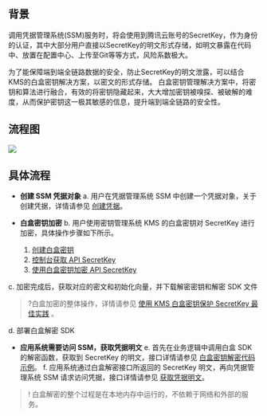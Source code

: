 ## 背景
调用凭据管理系统(SSM)服务时，将会使用到腾讯云账号的SecretKey，作为身份的认证，其中大部分用户直接以SecretKey的明文形式存储，如明文暴露在代码中、放置在配置中心、上传至Git等等方式，风险系数极大。

为了能保障端到端全链路数据的安全，防止SecretKey的明文泄露，可以结合KMS的白盒密钥解决方案，以密文的形式存储。
白盒密钥管理解决方案中，将密钥和算法进行融合，有效的将密钥隐藏起来，大大增加密钥被嗅探、被破解的难度，从而保护密钥这一极其敏感的信息，提升端到端全链路的安全性。

## 流程图
![](https://qcloudimg.tencent-cloud.cn/raw/68c39f2d1a322e70877f893a5cd8f641.png)

## 具体流程
- **创建 SSM 凭据对象**
a. 用户在凭据管理系统 SSM 中创建一个凭据对象，关于创建凭据，详情请参见 [创建凭据](https://cloud.tencent.com/document/product/1140/40865)。

- **白盒密钥加密**
b. 用户使用密钥管理系统 KMS 的白盒密钥对 SecretKey 进行加密，具体操作步骤如下所示。
   1. [创建白盒密钥 ](https://cloud.tencent.com/document/product/573/54236#.E6.AD.A5.E9.AA.A41.EF.BC.9A.E5.88.9B.E5.BB.BA.E7.99.BD.E7.9B.92.E5.AF.86.E9.92.A5)
   2. [控制台获取 API SecretKey](https://cloud.tencent.com/document/product/573/54236#.E6.AD.A5.E9.AA.A42.EF.BC.9A.E6.8E.A7.E5.88.B6.E5.8F.B0.E8.8E.B7.E5.8F.96-api-secretkey)
   3. [使用白盒密钥加密 API SecretKey](https://cloud.tencent.com/document/product/573/54236#.E6.AD.A5.E9.AA.A44.EF.BC.9A.E4.BD.BF.E7.94.A8.E7.99.BD.E7.9B.92.E5.AF.86.E9.92.A5.E5.8A.A0.E5.AF.86-api-secretkey)
  
 c. 加密完成后，获取对应的密文和初始化向量，并下载解密密钥和解密 SDK 文件
>?白盒加密的整体操作，详情请参见 [使用 KMS 白盒密钥保护 SecretKey 最佳实践](https://cloud.tencent.com/document/product/573/54236) 。
>
d. 部署白盒解密 SDK

- **应用系统需要访问 SSM，获取凭据明文**
e. 首先在业务逻辑中调用白盒 SDK 的解密函数，获取到 SecretKey 的明文，接口详情请参见 [白盒密钥解密代码示例](https://cloud.tencent.com/document/product/573/54237)。
f. 应用系统通过白盒解密接口所返回的 SecretKey 明文，再向凭据管理系统 SSM 请求访问凭据，接口详情请参见 [获取凭据明文](https://cloud.tencent.com/document/product/1140/40522)。 
>! 白盒解密的整个过程是在本地内存中运行的，不依赖于网络和外部的服务。
